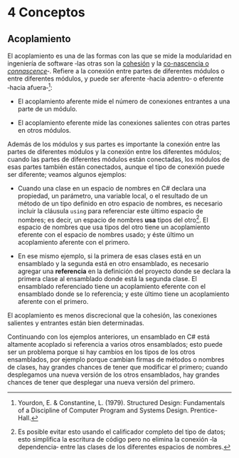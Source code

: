 # 4 Conceptos

## Acoplamiento

El acoplamiento es una de las formas con las que se mide la modularidad en
ingeniería de software ‑las otras son la [cohesión](./4_Cohesion.md) y la
[co-nascencia o *connascence*](./4_Connascence.md)‑. Refiere a la conexión
entre partes de diferentes módulos o entre diferentes módulos, y puede ser
aferente ‑hacia adentro‑ o eferente ‑hacia afuera‑[^1]:

* El acoplamiento aferente mide el número de conexiones entrantes a una parte de
un módulo.

* El acoplamiento eferente mide las conexiones salientes con otras partes en
  otros módulos.

Además de los módulos y sus partes es importante la conexión entre las partes de
diferentes módulos y la conexión entre los diferentes módulos; cuando las partes
de diferentes módulos están conectadas, los módulos de esas partes también están
conectados, aunque el tipo de conexión puede ser diferente; veamos algunos
ejemplos:

* Cuando una clase en un espacio de nombres en C# declara una propiedad, un
  parámetro, una variable local, o el resultado de un método de un tipo definido
  en otro espacio de nombres, es necesario incluir la cláusula `using` para
  referenciar este último espacio de nombres; es decir, un espacio de nombres
  **usa** tipos del otro[^2]. El espacio de nombres que usa tipos del otro tiene
  un acoplamiento eferente con el espacio de nombres usado; y éste último un
  acoplamiento aferente con el primero.

* En ese mismo ejemplo, si la primera de esas clases está en un ensamblado y la
  segunda está en otro ensamblado, es necesario agregar una **referencia** en la
  definición del proyecto donde se declara la primera clase al ensamblado donde
  está la segunda clase. El ensamblado referenciado tiene un acoplamiento
  eferente con el ensamblado donde se lo referencia; y este último tiene un
  acoplamiento aferente con el primero.

El acoplamiento es menos discrecional que la cohesión, las conexiones salientes
y entrantes están bien determinadas.

Continuando con los ejemplos anteriores, un ensamblado en C# está altamente
acoplado si referencia a varios otros ensamblados; esto puede ser un problema
porque si hay cambios en los tipos de los otros ensamblados, por ejemplo porque
cambian firmas de métodos o nombres de clases, hay grandes chances de tener que
modificar el primero; cuando desplegamos una nueva versión de los otros
ensamblados, hay grandes chances de tener que desplegar una nueva versión del
primero.

[^1]: Yourdon, E. & Constantine, L. (1979). Structured Design: Fundamentals of a
    Discipline of Computer Program and Systems Design. Prentice-Hall.
[^2]: Es posible evitar esto usando el calificador completo del tipo de datos;
    esto simplifica la escritura de código pero no elimina la conexión ‑la
    dependencia‑ entre las clases de los diferentes espacios de nombres.
